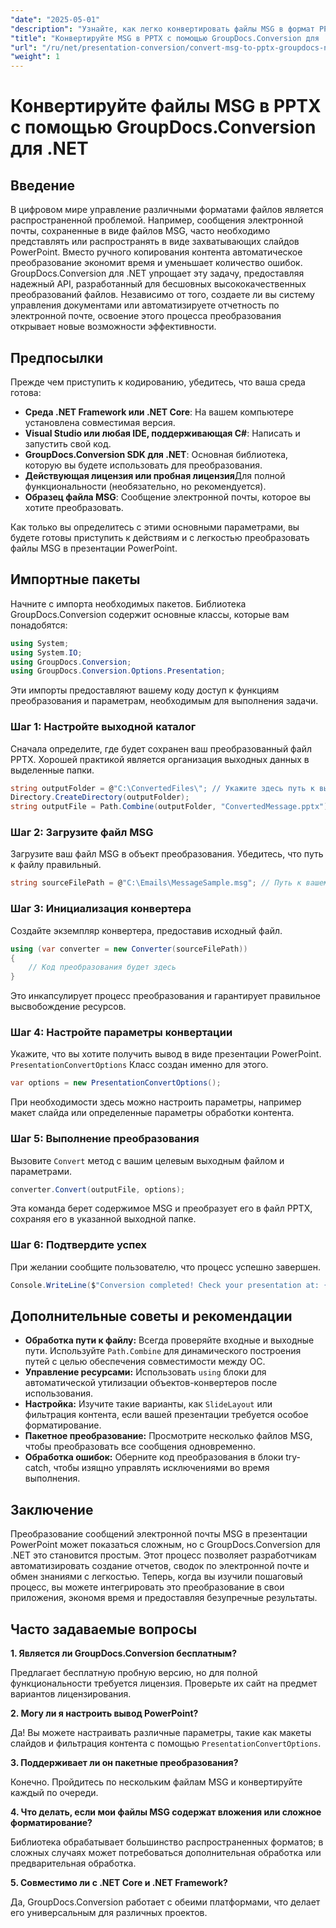 ```yaml
---
"date": "2025-05-01"
"description": "Узнайте, как легко конвертировать файлы MSG в формат PPTX с помощью GroupDocs.Conversion для .NET. Оптимизируйте управление документами и повысьте производительность."
"title": "Конвертируйте MSG в PPTX с помощью GroupDocs.Conversion для .NET&#58; Пошаговое руководство"
"url": "/ru/net/presentation-conversion/convert-msg-to-pptx-groupdocs-net/"
"weight": 1
---
```


# Конвертируйте файлы MSG в PPTX с помощью GroupDocs.Conversion для .NET

## Введение

В цифровом мире управление различными форматами файлов является распространенной проблемой. Например, сообщения электронной почты, сохраненные в виде файлов MSG, часто необходимо представлять или распространять в виде захватывающих слайдов PowerPoint. Вместо ручного копирования контента автоматическое преобразование экономит время и уменьшает количество ошибок. GroupDocs.Conversion для .NET упрощает эту задачу, предоставляя надежный API, разработанный для бесшовных высококачественных преобразований файлов. Независимо от того, создаете ли вы систему управления документами или автоматизируете отчетность по электронной почте, освоение этого процесса преобразования открывает новые возможности эффективности.

## Предпосылки

Прежде чем приступить к кодированию, убедитесь, что ваша среда готова:

- **Среда .NET Framework или .NET Core**: На вашем компьютере установлена совместимая версия.
- **Visual Studio или любая IDE, поддерживающая C#**: Написать и запустить свой код.
- **GroupDocs.Conversion SDK для .NET**: Основная библиотека, которую вы будете использовать для преобразования.
- **Действующая лицензия или пробная лицензия**Для полной функциональности (необязательно, но рекомендуется).
- **Образец файла MSG**: Сообщение электронной почты, которое вы хотите преобразовать.

Как только вы определитесь с этими основными параметрами, вы будете готовы приступить к действиям и с легкостью преобразовать файлы MSG в презентации PowerPoint.


## Импортные пакеты

Начните с импорта необходимых пакетов. Библиотека GroupDocs.Conversion содержит основные классы, которые вам понадобятся:

```csharp
using System;
using System.IO;
using GroupDocs.Conversion;
using GroupDocs.Conversion.Options.Presentation;
```

Эти импорты предоставляют вашему коду доступ к функциям преобразования и параметрам, необходимым для выполнения задачи.

### Шаг 1: Настройте выходной каталог

Сначала определите, где будет сохранен ваш преобразованный файл PPTX. Хорошей практикой является организация выходных данных в выделенные папки.

```csharp
string outputFolder = @"C:\ConvertedFiles\"; // Укажите здесь путь к выходному каталогу
Directory.CreateDirectory(outputFolder);
string outputFile = Path.Combine(outputFolder, "ConvertedMessage.pptx");
```

### Шаг 2: Загрузите файл MSG

Загрузите ваш файл MSG в объект преобразования. Убедитесь, что путь к файлу правильный.

```csharp
string sourceFilePath = @"C:\Emails\MessageSample.msg"; // Путь к вашему файлу MSG
```

### Шаг 3: Инициализация конвертера

Создайте экземпляр конвертера, предоставив исходный файл.

```csharp
using (var converter = new Converter(sourceFilePath))
{
    // Код преобразования будет здесь
}
```

Это инкапсулирует процесс преобразования и гарантирует правильное высвобождение ресурсов.

### Шаг 4: Настройте параметры конвертации

Укажите, что вы хотите получить вывод в виде презентации PowerPoint. `PresentationConvertOptions` Класс создан именно для этого.

```csharp
var options = new PresentationConvertOptions();
```

При необходимости здесь можно настроить параметры, например макет слайда или определенные параметры обработки контента.

### Шаг 5: Выполнение преобразования

Вызовите `Convert` метод с вашим целевым выходным файлом и параметрами.

```csharp
converter.Convert(outputFile, options);
```

Эта команда берет содержимое MSG и преобразует его в файл PPTX, сохраняя его в указанной выходной папке.

### Шаг 6: Подтвердите успех

При желании сообщите пользователю, что процесс успешно завершен.

```csharp
Console.WriteLine($"Conversion completed! Check your presentation at: {outputFile}");
```

## Дополнительные советы и рекомендации

- **Обработка пути к файлу:** Всегда проверяйте входные и выходные пути. Используйте `Path.Combine` для динамического построения путей с целью обеспечения совместимости между ОС.
- **Управление ресурсами:** Использовать `using` блоки для автоматической утилизации объектов-конвертеров после использования.
- **Настройка:** Изучите такие варианты, как `SlideLayout` или фильтрация контента, если вашей презентации требуется особое форматирование.
- **Пакетное преобразование:** Просмотрите несколько файлов MSG, чтобы преобразовать все сообщения одновременно.
- **Обработка ошибок:** Оберните код преобразования в блоки try-catch, чтобы изящно управлять исключениями во время выполнения.


## Заключение

Преобразование сообщений электронной почты MSG в презентации PowerPoint может показаться сложным, но с GroupDocs.Conversion для .NET это становится простым. Этот процесс позволяет разработчикам автоматизировать создание отчетов, сводок по электронной почте и обмен знаниями с легкостью. Теперь, когда вы изучили пошаговый процесс, вы можете интегрировать это преобразование в свои приложения, экономя время и предоставляя безупречные результаты.


## Часто задаваемые вопросы

**1. Является ли GroupDocs.Conversion бесплатным?**  

Предлагает бесплатную пробную версию, но для полной функциональности требуется лицензия. Проверьте их сайт на предмет вариантов лицензирования.

**2. Могу ли я настроить вывод PowerPoint?**  

Да! Вы можете настраивать различные параметры, такие как макеты слайдов и фильтрация контента с помощью `PresentationConvertOptions`.

**3. Поддерживает ли он пакетные преобразования?**  

Конечно. Пройдитесь по нескольким файлам MSG и конвертируйте каждый по очереди.

**4. Что делать, если мои файлы MSG содержат вложения или сложное форматирование?**  

Библиотека обрабатывает большинство распространенных форматов; в сложных случаях может потребоваться дополнительная обработка или предварительная обработка.

**5. Совместимо ли с .NET Core и .NET Framework?**  

Да, GroupDocs.Conversion работает с обеими платформами, что делает его универсальным для различных проектов.